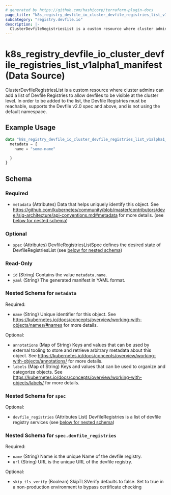 ```yaml
---
# generated by https://github.com/hashicorp/terraform-plugin-docs
page_title: "k8s_registry_devfile_io_cluster_devfile_registries_list_v1alpha1_manifest Data Source - terraform-provider-k8s"
subcategory: "registry.devfile.io"
description: |-
  ClusterDevfileRegistriesList is a custom resource where cluster admins can add a list of Devfile Registries to allow devfiles to be visible at the cluster level.  In order to be added to the list, the Devfile Registries must be reachable, supports the Devfile v2.0 spec and above, and is not using the default namespace.
---
```


# k8s_registry_devfile_io_cluster_devfile_registries_list_v1alpha1_manifest (Data Source)

ClusterDevfileRegistriesList is a custom resource where cluster admins can add a list of Devfile Registries to allow devfiles to be visible at the cluster level.  In order to be added to the list, the Devfile Registries must be reachable, supports the Devfile v2.0 spec and above, and is not using the default namespace.

## Example Usage

```terraform
data "k8s_registry_devfile_io_cluster_devfile_registries_list_v1alpha1_manifest" "example" {
  metadata = {
    name = "some-name"

  }
}
```

<!-- schema generated by tfplugindocs -->
## Schema

### Required

- `metadata` (Attributes) Data that helps uniquely identify this object. See https://github.com/kubernetes/community/blob/master/contributors/devel/sig-architecture/api-conventions.md#metadata for more details. (see [below for nested schema](#nestedatt--metadata))

### Optional

- `spec` (Attributes) DevfileRegistriesListSpec defines the desired state of DevfileRegistriesList (see [below for nested schema](#nestedatt--spec))

### Read-Only

- `id` (String) Contains the value `metadata.name`.
- `yaml` (String) The generated manifest in YAML format.

<a id="nestedatt--metadata"></a>
### Nested Schema for `metadata`

Required:

- `name` (String) Unique identifier for this object. See https://kubernetes.io/docs/concepts/overview/working-with-objects/names/#names for more details.

Optional:

- `annotations` (Map of String) Keys and values that can be used by external tooling to store and retrieve arbitrary metadata about this object. See https://kubernetes.io/docs/concepts/overview/working-with-objects/annotations/ for more details.
- `labels` (Map of String) Keys and values that can be used to organize and categorize objects. See https://kubernetes.io/docs/concepts/overview/working-with-objects/labels/ for more details.


<a id="nestedatt--spec"></a>
### Nested Schema for `spec`

Optional:

- `devfile_registries` (Attributes List) DevfileRegistries is a list of devfile registry services (see [below for nested schema](#nestedatt--spec--devfile_registries))

<a id="nestedatt--spec--devfile_registries"></a>
### Nested Schema for `spec.devfile_registries`

Required:

- `name` (String) Name is the unique Name of the devfile registry.
- `url` (String) URL is the unique URL of the devfile registry.

Optional:

- `skip_tls_verify` (Boolean) SkipTLSVerify defaults to false.  Set to true in a non-production environment to bypass certificate checking
